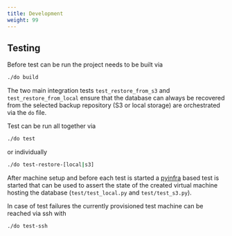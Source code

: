 ```yaml
---
title: Development
weight: 99
---
```


## Testing

Before test can be run the project needs to be built via

```bash
./do build
```

The two main integration tests `test_restore_from_s3` and `test_restore_from_local` ensure that the database can always
be recovered from the selected backup repository (S3 or local storage) are orchestrated via the `do` file.

Test can be run all together via

```bash
./do test
```

or individually

```bash
./do test-restore-[local|s3]
```

After machine setup and before each test is started a [pyinfra](https://pyinfra.com/) based test is started that can be used to assert the state
of the created virtual machine hosting the database (`test/test_local.py` and `test/test_s3.py`).

In case of test failures the currently provisioned test machine can be reached via ssh with

```bash
./do test-ssh
```
